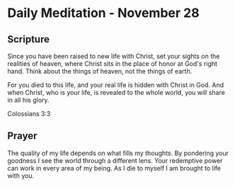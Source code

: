 # Daily Meditation - November 28

## Scripture

Since  you have been raised to new life with Christ, set your sights on the realities of heaven,
where Christ sits in the place of honor at God's right hand. Think about the things of heaven, not
the things of earth. 

For you died to this life, and your real life is hidden with Christ in God. And when Christ, who is
your life, is revealed to the whole world, you will share in all his glory.

Colossians 3:3


## Prayer

The quality of my life depends on what fills my thoughts.  By pondering your goodness I see the
world through a different lens.  Your redemptive power can work in every area of my being.  As
I die to myself I am brought to life with you.

